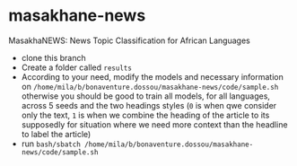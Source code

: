 # masakhane-news
MasakhaNEWS: News Topic Classification for African Languages

- clone this branch
- Create a folder called `results`
- According to your need, modify the models and necessary information on `/home/mila/b/bonaventure.dossou/masakhane-news/code/sample.sh` otherwise you should be good to train all models, for all languages, across 5 seeds and the two headings styles (`0` is when qwe consider only the text, `1` is when we combine the heading of the article to its supposedly for situation where we need more context than the headline to label the article)
- run `bash/sbatch /home/mila/b/bonaventure.dossou/masakhane-news/code/sample.sh`